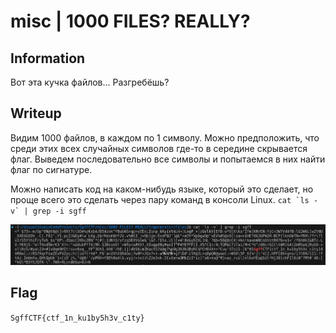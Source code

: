 # misc | 1000 FILES? REALLY?

## Information
Вот эта кучка файлов... Разгребёшь?

## Writeup
Видим 1000 файлов, в каждом по 1 символу. Можно предположить, что среди этих всех случайных символов где-то в середине скрывается флаг. Выведем последовательно все символы и попытаемся в них найти флаг по сигнатуре.

Можно написать код на каком-нибудь языке, который это сделает, но проще всего это сделать через пару команд в консоли Linux.
``cat `ls -v` | grep -i sgff``

![alt text](img/writeup.png)

## Flag
`SgffCTF{ctf_1n_ku1by5h3v_c1ty}`